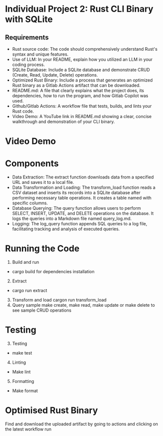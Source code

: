 
# Individual Project 2: Rust CLI Binary with SQLite
## Requirements
- Rust source code: The code should comprehensively understand Rust's syntax and unique features.
- Use of LLM: In your README, explain how you utilized an LLM in your coding process.
- SQLite Database: Include a SQLite database and demonstrate CRUD (Create, Read, Update, Delete) operations.
- Optimized Rust Binary: Include a process that generates an optimized Rust binary as a Gitlab Actions artifact that can be downloaded.
- README.md: A file that clearly explains what the project does, its dependencies, how to run the program, and how Gitlab Copilot was used.
- Github/Gitlab Actions: A workflow file that tests, builds, and lints your Rust code.
- Video Demo: A YouTube link in README.md showing a clear, concise walkthrough and demonstration of your CLI binary.

# Video Demo

# Components
- Data Extraction: The extract function downloads data from a specified URL and saves it to a local file.
- Data Transformation and Loading: The transform_load function reads a CSV dataset and inserts its records into a SQLite database after performing necessary table operations. It creates a table named  with specific columns.
- Database Querying: The query function allows users to perform SELECT, INSERT, UPDATE, and DELETE operations on the database. It logs the queries into a Markdown file named query_log.md.
- Logging: The log_query function appends SQL queries to a log file, facilitating tracking and analysis of executed queries.

# Running the Code
1. Build and run
- cargo build for dependencies installation
2. Extract
- cargo run extract
3. Transform and load
cargon run transform_load
4. Query sample
make create, make read, make update or make delete to see sample CRUD operations

# Testing
3. Testing
- make test
4. Linting
- Make lint
5. Formatting
- Make format

# Optimised Rust Binary
Find and download the uploaded artifact by going to actions and clicking on the latest workflow run